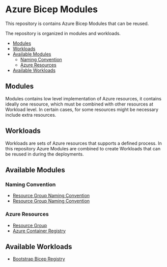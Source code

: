 # Azure Bicep Modules

This repository is contains Azure Bicep Modules that can be reused.

The repository is organized in modules and workloads.

  - [Modules](#modules)
  - [Workloads](#workloads)
  - [Available Modules](#available-modules)
    - [Naming Convention](#naming-convention)
    - [Azure Resources](#azure-resources)
  - [Available Workloads](#available-workloads)

## Modules
Modules contains low level implementation of Azure resources, it contains ideally one resource, which must be combined with other resources at Workload level. In certain cases, for some resources might be necessary include extra resources.

## Workloads

Workloads are sets of Azure resources that supports a defined process. In this repository Azure Modules are combined to create Workloads that can be reused in during the deployments.

## Available Modules

### Naming Convention
- [Resource Group Naming Convention](src/iac/az-modules/az-naming-convention/namingconventionresourcegroup/README.md)
- [Resource Group Naming Convention](src/iac/az-modules/az-naming-convention/namingConventionResources/README.md)

### Azure Resources
- [Resource Group](src/iac/az-modules/az-resources/Microsoft.Resources/resourcegroup/README.md)
- [Azure Container Registry](src/iac/az-modules/az-resources/Microsoft.ContainerRegistry/registry/README.md)

## Available Workloads

- [Bootstrap Bicep Registry](src\iac\az-workloads\bicepregistry\README.md)
